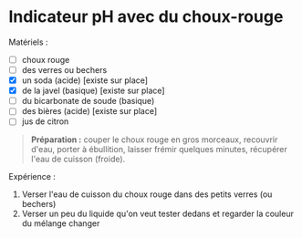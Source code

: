 # Indicateur pH avec du choux-rouge

Matériels :

* [ ] choux rouge
* [ ] des verres ou bechers
* [x] un soda (acide) [existe sur place]
* [x] de la javel (basique) [existe sur place]
* [ ] du bicarbonate de soude (basique)
* [ ] des bières (acide) [existe sur place]
* [ ] jus de citron

> **Préparation :** couper le choux rouge en gros morceaux, recouvrir d'eau, porter à ébullition, laisser frémir quelques minutes, récupérer l'eau de cuisson (froide).

Expérience :

1. Verser l'eau de cuisson du choux rouge dans des petits verres (ou bechers)
2. Verser un peu du liquide qu'on veut tester dedans et regarder la couleur du mélange changer
